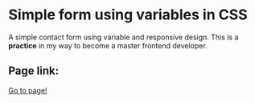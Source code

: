 # Simple form using variables in CSS

A simple contact form using variable and responsive design. This is a **practice** in my way to become a master frontend
developer.

## Page link:

[Go to page!](https://callmefurok.github.io/simple-form-contact-using-variables/)